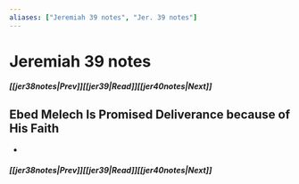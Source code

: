 ```yaml
---
aliases: ["Jeremiah 39 notes", "Jer. 39 notes"]
---
```

# Jeremiah 39 notes
##### <span class=arrow-left></span>[[jer38notes|Prev]]<span class=navigation-separator></span>[[jer39|Read]]<span class=navigation-separator></span>[[jer40notes|Next]]<span class=arrow-right></span>
## Ebed Melech Is Promised Deliverance because of His Faith
- 
##### <span class=arrow-left></span>[[jer38notes|Prev]]<span class=navigation-separator></span>[[jer39|Read]]<span class=navigation-separator></span>[[jer40notes|Next]]<span class=arrow-right></span>